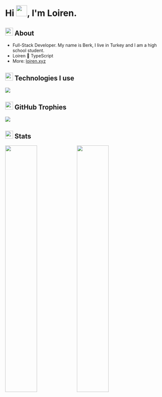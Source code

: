 
<h1>Hi <img width="35" src="https://cdn.shopify.com/s/files/1/1061/1924/products/Waving_Hand_Sign_Emoji_Icon_ios10_grande.png" />, I'm Loiren.</h1>

<h2><img width="25" src="https://em-content.zobj.net/thumbs/72/apple/354/blue-book_1f4d8.png" /> About</h2>

- Full-Stack Developer. My name is Berk, I live in Turkey and I am a high school student.
- Loiren 💙 TypeScript
- More: [loiren.xyz](https://loiren.xyz)

<h2 width="100%"><img width="25" src="https://em-content.zobj.net/thumbs/72/apple/354/laptop_1f4bb.png" /> Technologies I use</h2>
<img src="https://skillicons.dev/icons?i=javascript,typescript,react,vue,svelte,nextjs,nuxtjs,nodejs,mongodb,vscode,git,java,css,html,netlify,tailwindcss,webpack,express,ps,ae,discord&theme=dark" />

<h2 width="100%"><img width="25" src="https://em-content.zobj.net/thumbs/72/apple/354/trophy_1f3c6.png" /> GitHub Trophies</h2>
<img src="https://github-profile-trophy.vercel.app/?username=loirenn&theme=darkhub&no-frame=true" />

<h2 width="100%"><img width="25" src="https://em-content.zobj.net/thumbs/72/apple/354/crystal-ball_1f52e.png" /> Stats</h2>
<img align="left" width="45%" src="https://github-readme-stats.vercel.app/api?username=loirenn&show_icons=true&theme=react&hide_border=true&bg_color=0D1117">
<img align="left" width="45%" src="https://github-readme-streak-stats.herokuapp.com/?user=loirenn&theme=black-ice&hide_border=true&stroke=0000&background=0D1117">
